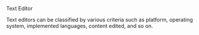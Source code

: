 Text Editor 

Text editors can be classified by various criteria such as platform, operating system, implemented languages, content edited, and so on.

